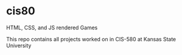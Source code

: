 # cis80
HTML, CSS, and JS rendered Games

This repo contains all projects worked on in CIS-580 at Kansas State University
